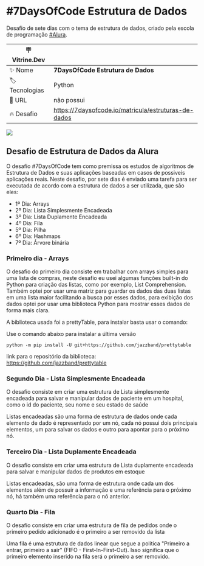 # #7DaysOfCode Estrutura de Dados

Desafio de sete dias com o tema de estrutura de dados, criado pela escola de programação <a href="https://www.alura.com.br/">#Alura</a>.

| :placard: Vitrine.Dev |     |
| -------------  | --- |
| :sparkles: Nome        | **7DaysOfCode Estrutura de Dados**
| :label: Tecnologias | Python
| :rocket: URL         | não possui
| :fire: Desafio     | https://7daysofcode.io/matricula/estruturas-de-dados


![](https://7daysofcode.io/assets/img/background-7days.1691614118.svg#vitrinedev)

## Desafio de Estrutura de Dados da Alura 

O desafio #7DaysOfCode tem como premissa os estudos de algoritmos de Estrutura de Dados e suas aplicações baseadas em casos de possiveis aplicações reais. Neste desafio, por sete dias é enviado uma tarefa para ser executada de acordo com a estrutura de dados a ser utilizada, que são eles:

- 1º Dia: Arrays
- 2º Dia: Lista Simplesmente Encadeada
- 3º Dia: Lista Duplamente Encadeada
- 4º Dia: Fila
- 5º Dia: Pilha
- 6º Dia: Hashmaps
- 7º Dia: Árvore binária

### Primeiro dia - Arrays

<p>O desafio do primeiro dia consiste em trabalhar com arrays simples para uma lista de compras, neste desafio eu usei algumas funções built-in do Python para criação das listas, como por exemplo, List Comprehension.<br>
Também optei por usar uma matriz para guardar os dados das duas listas em uma lista maior facilitando a busca por esses dados, para exibição dos dados optei por usar uma biblioteca Python para mostrar esses dados de forma mais clara.
</p>
<p>A biblioteca usada foi a prettyTable, para instalar basta usar o comando:
</p>

Use o comando abaixo para instalar a última versão
```
python -m pip install -U git+https://github.com/jazzband/prettytable
```
link para o repositório da biblioteca: <a href="https://github.com/jazzband/prettytable">https://github.com/jazzband/prettytable</a> 

### Segundo Dia - Lista Simplesmente Encadeada

<p>O desafio consiste em criar uma estrutura de Lista simplesmente encadeada para salvar e manipular dados de paciente em um hospital, como o id do paciente, seu nome e seu estado de saúde</p>

<p>Listas encadeadas são uma forma de estrutura de dados onde cada elemento de dado é representado por um nó, cada nó possui dois principais elementos, um para salvar os dados e outro para apontar para o próximo nó.</p>

### Terceiro Dia - Lista Duplamente Encadeada

<p>O desafio consiste em criar uma estrutura de Lista duplamente encadeada para salvar e manipular dados de produtos em estoque</p>

<p>Listas encadeadas, são uma forma de estrutura onde cada um dos elementos além de possuir a informação e uma referência para o próximo nó, há também uma referência para o nó anterior.</p>

### Quarto Dia - Fila

<p>O desafio consiste em criar uma estrutura de fila de pedidos onde o primeiro pedido adicionado é o primeiro a ser removido da lista</p>

<p>Uma fila é uma estrutura de dados linear que segue a política "Primeiro a entrar, primeiro a sair" (FIFO - First-In-First-Out). Isso significa que o primeiro elemento inserido na fila será o primeiro a ser removido.</p>